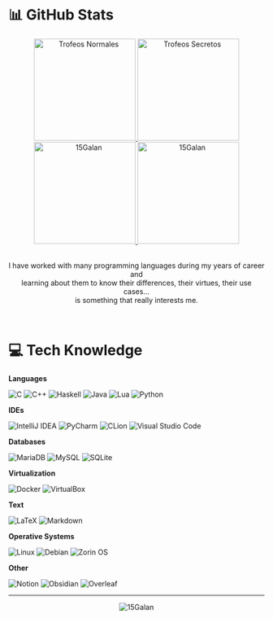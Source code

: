 # 📊 GitHub Stats

<div align="center">
    <a href="https://github.com/15Galan">
        <img src="https://github-trophies.vercel.app/?username=15Galan&theme=radical&rank=SSS,SS,S,AAA,AA,A,B,C&file=2&column=3&margin-w=5&margin-h=5" alt="Trofeos Normales"  height="200em"/>
        <img src="https://github-trophies.vercel.app/?username=15Galan&theme=radical&rank=SECRET&file=2&column=2&margin-w=5&margin-h=5" alt="Trofeos Secretos"  height="200em"/>
    </a>
</div>
<div align="center">
    <a href="https://github.com/15Galan">
        <img src="https://github-readme-stats.vercel.app/api/top-langs/?username=15Galan&theme=radical&layout=compact&langs_count=10" height="200em" alt="15Galan"/>
        <img src="https://github-readme-stats.vercel.app/api?username=15Galan&theme=radical&show_icons=true&count_private=true&include_all_commits=true"  height="200em" alt="15Galan"/>
    </a>
</div>

<div align="center">
    <br>
    <p>
        I have worked with many programming languages during my years of career and
        <br>learning about them to know their differences, their virtues, their use cases...
        <br>is something that really interests me.
    </p>
    <br>
</div>



# 💻 Tech Knowledge

**Languages**
<div>
    <img src="https://img.shields.io/badge/C-%2300599C.svg?style=flat&logo=c&logoColor=white" alt="C">
    <img src="https://img.shields.io/badge/C++-%2300599C.svg?style=flat&logo=c%2B%2B&logoColor=white" alt="C++">
    <img src="https://img.shields.io/badge/Haskell-5e5086?style=flat&logo=haskell&logoColor=white" alt="Haskell">
    <img src="https://img.shields.io/badge/Java-%23DD4F39.svg?style=flat&logo=oracle&logoColor=white" alt="Java">
    <img src="https://img.shields.io/badge/Lua-%232C2D72.svg?style=flat&logo=lua&logoColor=white" alt="Lua">
    <img src="https://img.shields.io/badge/Python-3670A0?style=flat&logo=python&logoColor=white" alt="Python">
</div>

**IDEs**
<div>
    <img src="https://img.shields.io/badge/IntelliJ%20IDEA-%23151515.svg?style=flat&logo=intellij-idea&logoColor=white" alt="IntelliJ IDEA">
    <img src="https://img.shields.io/badge/PyCharm-%23151515.svg?style=flat&logo=pycharm&logoColor=white" alt="PyCharm">
    <img src="https://img.shields.io/badge/CLion-%23151515.svg?style=flat&logo=clion&logoColor=white" alt="CLion">
    <img src="https://img.shields.io/badge/Visual%20Studio%20Code-%23007ACC.svg?style=flat&logo=visual-studio-code&logoColor=white" alt="Visual Studio Code">
</div>

**Databases**
<div>
    <img src="https://img.shields.io/badge/MariaDB-003545?style=flat&logo=mariadb&logoColor=white" alt="MariaDB">
    <img src="https://img.shields.io/badge/MySQL-%2300f.svg?style=flat&logo=mysql&logoColor=white" alt="MySQL">
    <img src="https://img.shields.io/badge/SQLite-%2307405e.svg?style=flat&logo=sqlite&logoColor=white" alt="SQLite">
</div>

**Virtualization**
<div>
    <img src="https://img.shields.io/badge/Docker-%230db7ed.svg?style=flat&logo=docker&logoColor=white" alt="Docker">
    <img src="https://img.shields.io/badge/VirtualBox-%231572B6.svg?style=flat&logo=virtualbox&logoColor=white" alt="VirtualBox">
</div>

**Text**
<div>
    <img src="https://img.shields.io/badge/Latex-%23008080.svg?style=flat&logo=latex&logoColor=white" alt="LaTeX">
    <img src="https://img.shields.io/badge/Markdown-%23151515.svg?style=flat&logo=markdown&logoColor=white" alt="Markdown">
</div>

**Operative Systems**
<div>
    <img src="https://img.shields.io/badge/Linux-%23FCC624.svg?style=flat&logo=linux&logoColor=black" alt="Linux">
    <img src="https://img.shields.io/badge/Debian-%23A81D33.svg?style=flat&logo=debian&logoColor=white" alt="Debian">
    <img src="https://img.shields.io/badge/Zorin%20OS-%231572B6.svg?style=flat&logo=zorin&logoColor=white" alt="Zorin OS">
</div>

**Other**
<div>
    <img src="https://img.shields.io/badge/Notion-%23151515.svg?style=flat&logo=notion&logoColor=white" alt="Notion">
    <img src="https://img.shields.io/badge/Obsidian-%23483699.svg?style=flat&logo=obsidian&logoColor=white" alt="Obsidian">
    <img src="https://img.shields.io/badge/Overleaf-%2347A141.svg?style=flat&logo=overleaf&logoColor=white" alt="Overleaf">
</div>

--- 
 
<div align="center">
    <img src="https://komarev.com/ghpvc/?username=15Galan" alt="15Galan"/>
</div>
